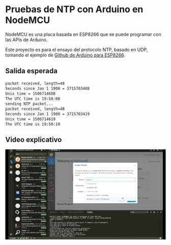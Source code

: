 # Pruebas de NTP con Arduino en NodeMCU

NodeMCU es una placa basada en ESP8266 que se puede programar con las APIs de Arduino.

Este proyecto es para el ensayo del protocolo NTP, basado en UDP, tomando el ejemplo de [Github de Arduino para ESP8266](https://github.com/esp8266/Arduino/blob/master/libraries/ESP8266WiFi/examples/NTPClient/NTPClient.ino).

## Salida esperada

```
packet received, length=48
Seconds since Jan 1 1900 = 3715703408
Unix time = 1506714608
The UTC time is 19:50:08
sending NTP packet...
packet received, length=48
Seconds since Jan 1 1900 = 3715703419
Unix time = 1506714619
The UTC time is 19:50:19
```

## Video explicativo

[![](doc/shot.png)](https://www.youtube.com/watch?v=1owj9q1bxoU)